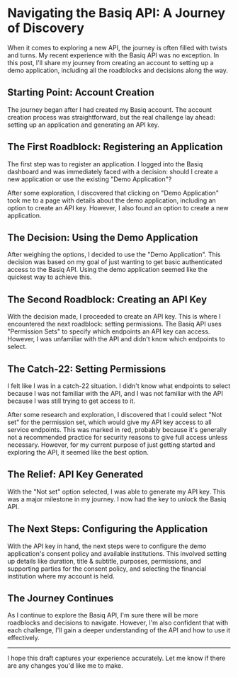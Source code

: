 # Navigating the Basiq API: A Journey of Discovery

When it comes to exploring a new API, the journey is often filled with twists and turns. My recent experience with the Basiq API was no exception. In this post, I'll share my journey from creating an account to setting up a demo application, including all the roadblocks and decisions along the way.

## Starting Point: Account Creation

The journey began after I had created my Basiq account. The account creation process was straightforward, but the real challenge lay ahead: setting up an application and generating an API key.

## The First Roadblock: Registering an Application

The first step was to register an application. I logged into the Basiq dashboard and was immediately faced with a decision: should I create a new application or use the existing "Demo Application"?

After some exploration, I discovered that clicking on "Demo Application" took me to a page with details about the demo application, including an option to create an API key. However, I also found an option to create a new application.

## The Decision: Using the Demo Application

After weighing the options, I decided to use the "Demo Application". This decision was based on my goal of just wanting to get basic authenticated access to the Basiq API. Using the demo application seemed like the quickest way to achieve this.

## The Second Roadblock: Creating an API Key

With the decision made, I proceeded to create an API key. This is where I encountered the next roadblock: setting permissions. The Basiq API uses "Permission Sets" to specify which endpoints an API key can access. However, I was unfamiliar with the API and didn't know which endpoints to select.

## The Catch-22: Setting Permissions

I felt like I was in a catch-22 situation. I didn't know what endpoints to select because I was not familiar with the API, and I was not familiar with the API because I was still trying to get access to it.

After some research and exploration, I discovered that I could select "Not set" for the permission set, which would give my API key access to all service endpoints. This was marked in red, probably because it's generally not a recommended practice for security reasons to give full access unless necessary. However, for my current purpose of just getting started and exploring the API, it seemed like the best option.

## The Relief: API Key Generated

With the "Not set" option selected, I was able to generate my API key. This was a major milestone in my journey. I now had the key to unlock the Basiq API.

## The Next Steps: Configuring the Application

With the API key in hand, the next steps were to configure the demo application's consent policy and available institutions. This involved setting up details like duration, title & subtitle, purposes, permissions, and supporting parties for the consent policy, and selecting the financial institution where my account is held.

## The Journey Continues

As I continue to explore the Basiq API, I'm sure there will be more roadblocks and decisions to navigate. However, I'm also confident that with each challenge, I'll gain a deeper understanding of the API and how to use it effectively.

---

I hope this draft captures your experience accurately. Let me know if there are any changes you'd like me to make.
